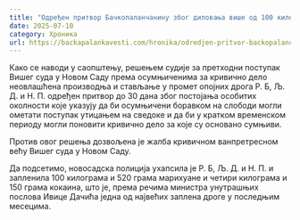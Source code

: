 ```yaml
---
title: "Одређен притвор Бачкопаланчанину због диловања више од 100 килограма дроге"
date: 2025-07-10
category: Хроника
url: https://backapalankavesti.com/hronika/odredjen-pritvor-backopalancaninu-zbog-dilovanja-vise-od-100-kilograma-droge/
---
```


Како се наводи у саопштењу, решењем судије за претходни поступак Вишег суда у Новом Саду према осумњиченима за кривично дело неовлашћена производња и стављање у промет опојних дрога Р. Б, Љ. Д. и Н. П. одређен притвор до 30 дана због постојања особитих околности које указују да би осумњичени боравком на слободи могли ометати поступак утицањем на сведоке и да би у кратком временском периоду могли поновити кривично дело за које су основано сумњиви.

Против овог решења дозвољена је жалба кривичном ванпретресном већу Вишег суда у Новом Саду.

Да подсетимо, новосадска полиција ухапсила је Р. Б, Љ. Д. и Н. П. и запленила 100 килограма и 520 грама марихуане и четири килограма и 150 грама кокаина, што је, према речима министра унутрашњих послова Ивице Дачића једна од највећих заплена дроге у последњим месецима.
